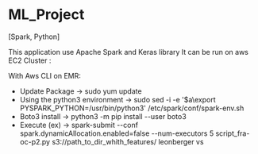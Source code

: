 # ML_Project
[Spark, Python]

This application use Apache Spark and Keras library
It can be run on aws EC2 Cluster :

With Aws CLI on EMR:
 * Update Package -> sudo yum update
 * Using the python3 environment -> sudo sed -i -e '$a\export
PYSPARK_PYTHON=/usr/bin/python3' /etc/spark/conf/spark-env.sh
 * Boto3 install -> python3 -m pip install --user boto3
 * Execute (ex) -> spark-submit --conf spark.dynamicAllocation.enabled=false --num-executors 5
script_fra-oc-p2.py s3://path_to_dir_whith_features/ leonberger vs
